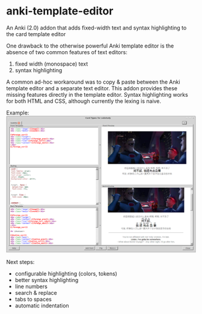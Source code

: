 # anki-template-editor
An Anki (2.0) addon that adds fixed-width text and syntax highlighting to the card template editor

One drawback to the otherwise powerful Anki template editor is the absence of two common features of text editors:

1. fixed width (monospace) text
2. syntax highlighting

A common ad-hoc workaround was to copy & paste between the Anki template editor and a separate text editor. This addon provides these missing features directly in the template editor. Syntax highlighting works for both HTML and CSS, although currently the lexing is naive.

Example:
![Image of screenshot of editor](https://raw.githubusercontent.com/ericahn/anki-template-editor/master/screenshots/shot2.png)

Next steps:

* configurable highlighting (colors, tokens)
* better syntax highlighting
* line numbers
* search & replace
* tabs to spaces
* automatic indentation


